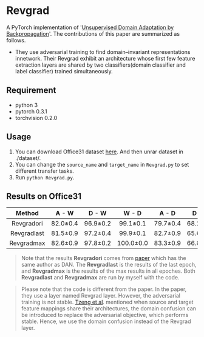 # Revgrad
A PyTorch implementation of '[Unsupervised Domain Adaptation by Backpropagation](https://arxiv.org/pdf/1409.7495.pdf)'.
The contributions of this paper are summarized as follows. 
* They use adversarial training to find domain–invariant representations innetwork. Their Revgrad exhibit an architecture whose first few feature extraction layers are shared by two classifiers(domain classifier and label classifier) trained simultaneously.

## Requirement
* python 3
* pytorch 0.3.1
* torchvision 0.2.0

## Usage
1. You can download Office31 dataset [here](https://pan.baidu.com/s/1o8igXT4#list/path=%2F). And then unrar dataset in ./dataset/.
2. You can change the `source_name` and `target_name` in `Revgrad.py` to set different transfer tasks.
3. Run `python Revgrad.py`.

## Results on Office31
| Method | A - W | D - W | W - D | A - D | D - A | W - A | Average |
|:--------------:|:-----:|:-----:|:-----:|:-----:|:----:|:----:|:-------:|
| Revgradori | 82.0±0.4 | 96.9±0.2 | 99.1±0.1 | 79.7±0.4 | 68.2±0.4 | 67.4±0.5 | 82.2 |
| Revgradlast | 81.5±0.9 | 97.2±0.4 | 99.9±0.1 |  82.7±0.9 | 65.6±0.7 | 65.2±0.5 | 82.0 |
| Revgradmax | 82.6±0.9 | 97.8±0.2 | 100.0±0.0 | 83.3±0.9 | 66.8±0.1 | 66.1±0.5 | 82.8 |

> Note that the results **Revgradori** comes from [paper](http://ise.thss.tsinghua.edu.cn/~mlong/doc/multi-adversarial-domain-adaptation-aaai18.pdf) which has the same author as DAN. The **Revgradlast** is the results of the last epoch, and **Revgradmax** is the results of the max results in all epoches. Both **Revgradlast** and **Revgradmax** are run by myself with the code.

> Please note that the code is different from the paper. In the paper, they use a layer named Revgrad layer. However, the adversarial training is not stable. [Tzeng et al](https://www.robots.ox.ac.uk/~vgg/rg/papers/Tzeng_ICCV2015.pdf). mentioned when source and target feature mappings share their architectures, the domain confusion can be introduced to replace the adversarial objective, which performs stable. Hence, we use the domain confusion instead of the Revgrad layer.

